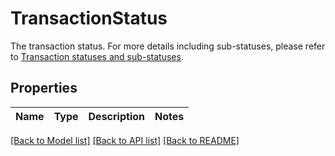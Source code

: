 # TransactionStatus

The transaction status. For more details including sub-statuses, please refer to [Transaction statuses and sub-statuses](https://www.cobo.com/developers/v2/guides/transactions/status). 

## Properties

Name | Type | Description | Notes
------------ | ------------- | ------------- | -------------

[[Back to Model list]](../README.md#documentation-for-models) [[Back to API list]](../README.md#documentation-for-api-endpoints) [[Back to README]](../README.md)


